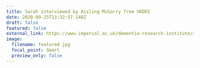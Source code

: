 ```yaml
---
title: Sarah interviewed by Aisling McGarry from UKDRI
date: 2020-09-25T13:32:57.148Z
draft: false
featured: false
external_link: https://www.imperial.ac.uk/dementia-research-institute/about-us/researcher-interviews/a-conversation-with-dr-sarah-marzi-by-aisling-mcgarry-/
image:
  filename: featured.jpg
  focal_point: Smart
  preview_only: false
---
```

